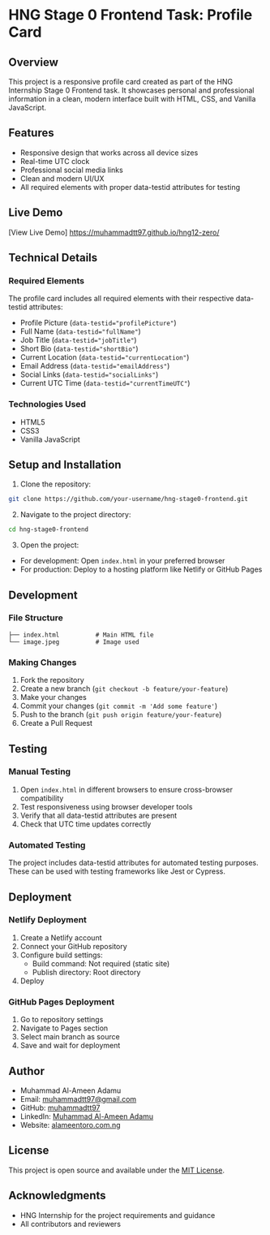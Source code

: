 # HNG Stage 0 Frontend Task: Profile Card

## Overview
This project is a responsive profile card created as part of the HNG Internship Stage 0 Frontend task. It showcases personal and professional information in a clean, modern interface built with HTML, CSS, and Vanilla JavaScript.

## Features
- Responsive design that works across all device sizes
- Real-time UTC clock
- Professional social media links
- Clean and modern UI/UX
- All required elements with proper data-testid attributes for testing

## Live Demo
[View Live Demo] https://muhammadtt97.github.io/hng12-zero/

## Technical Details

### Required Elements
The profile card includes all required elements with their respective data-testid attributes:
- Profile Picture (`data-testid="profilePicture"`)
- Full Name (`data-testid="fullName"`)
- Job Title (`data-testid="jobTitle"`)
- Short Bio (`data-testid="shortBio"`)
- Current Location (`data-testid="currentLocation"`)
- Email Address (`data-testid="emailAddress"`)
- Social Links (`data-testid="socialLinks"`)
- Current UTC Time (`data-testid="currentTimeUTC"`)

### Technologies Used
- HTML5
- CSS3
- Vanilla JavaScript

## Setup and Installation

1. Clone the repository:
```bash
git clone https://github.com/your-username/hng-stage0-frontend.git
```

2. Navigate to the project directory:
```bash
cd hng-stage0-frontend
```

3. Open the project:
- For development: Open `index.html` in your preferred browser
- For production: Deploy to a hosting platform like Netlify or GitHub Pages

## Development

### File Structure
```
├── index.html          # Main HTML file
└── image.jpeg          # Image used
```

### Making Changes
1. Fork the repository
2. Create a new branch (`git checkout -b feature/your-feature`)
3. Make your changes
4. Commit your changes (`git commit -m 'Add some feature'`)
5. Push to the branch (`git push origin feature/your-feature`)
6. Create a Pull Request

## Testing

### Manual Testing
1. Open `index.html` in different browsers to ensure cross-browser compatibility
2. Test responsiveness using browser developer tools
3. Verify that all data-testid attributes are present
4. Check that UTC time updates correctly

### Automated Testing
The project includes data-testid attributes for automated testing purposes. These can be used with testing frameworks like Jest or Cypress.

## Deployment

### Netlify Deployment
1. Create a Netlify account
2. Connect your GitHub repository
3. Configure build settings:
   - Build command: Not required (static site)
   - Publish directory: Root directory
4. Deploy

### GitHub Pages Deployment
1. Go to repository settings
2. Navigate to Pages section
3. Select main branch as source
4. Save and wait for deployment

## Author
- Muhammad Al-Ameen Adamu
- Email: muhammadtt97@gmail.com
- GitHub: [muhammadtt97](https://github.com/muhammadtt97)
- LinkedIn: [Muhammad Al-Ameen Adamu](https://linkedin.com/in/muhammadtt97)
- Website: [alameentoro.com.ng](https://alameentoro.com.ng)

## License
This project is open source and available under the [MIT License](LICENSE).

## Acknowledgments
- HNG Internship for the project requirements and guidance
- All contributors and reviewers
